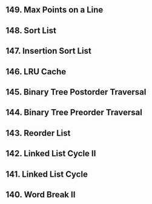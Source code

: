 ## 149. Max Points on a Line 
## 148. Sort List
## 147. Insertion Sort List
## 146. LRU Cache
## 145. Binary Tree Postorder Traversal
## 144. Binary Tree Preorder Traversal 
## 143. Reorder List 
## 142. Linked List Cycle II 
## 141. Linked List Cycle
## 140. Word Break II
